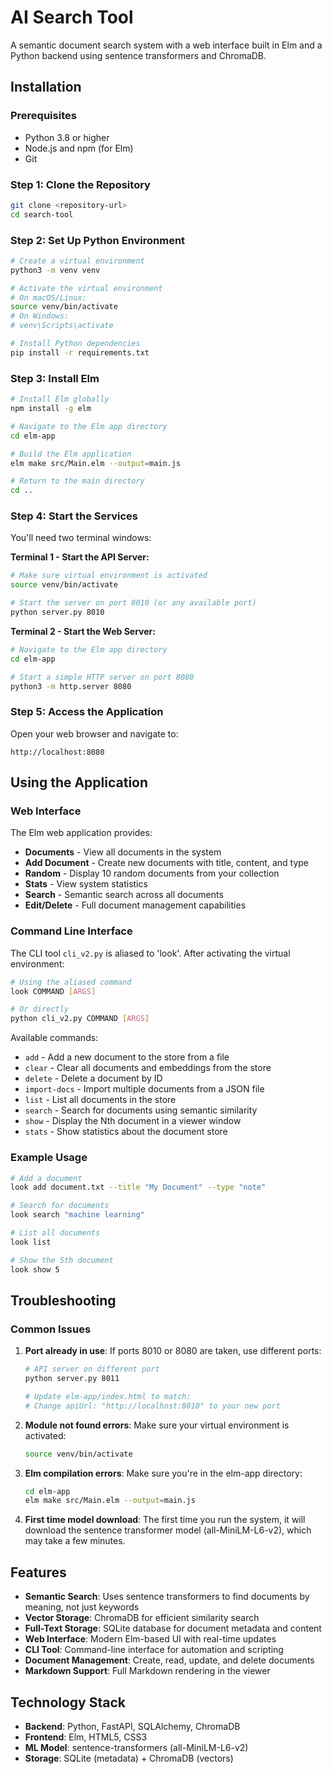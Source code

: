 # AI Search Tool

A semantic document search system with a web interface built in Elm and a Python backend using sentence transformers and ChromaDB.

## Installation

### Prerequisites

- Python 3.8 or higher
- Node.js and npm (for Elm)
- Git

### Step 1: Clone the Repository

```bash
git clone <repository-url>
cd search-tool
```

### Step 2: Set Up Python Environment

```bash
# Create a virtual environment
python3 -m venv venv

# Activate the virtual environment
# On macOS/Linux:
source venv/bin/activate
# On Windows:
# venv\Scripts\activate

# Install Python dependencies
pip install -r requirements.txt
```

### Step 3: Install Elm

```bash
# Install Elm globally
npm install -g elm

# Navigate to the Elm app directory
cd elm-app

# Build the Elm application
elm make src/Main.elm --output=main.js

# Return to the main directory
cd ..
```

### Step 4: Start the Services

You'll need two terminal windows:

**Terminal 1 - Start the API Server:**
```bash
# Make sure virtual environment is activated
source venv/bin/activate

# Start the server on port 8010 (or any available port)
python server.py 8010
```

**Terminal 2 - Start the Web Server:**
```bash
# Navigate to the Elm app directory
cd elm-app

# Start a simple HTTP server on port 8080
python3 -m http.server 8080
```

### Step 5: Access the Application

Open your web browser and navigate to:
```
http://localhost:8080
```

## Using the Application

### Web Interface

The Elm web application provides:
- **Documents** - View all documents in the system
- **Add Document** - Create new documents with title, content, and type
- **Random** - Display 10 random documents from your collection
- **Stats** - View system statistics
- **Search** - Semantic search across all documents
- **Edit/Delete** - Full document management capabilities

### Command Line Interface

The CLI tool `cli_v2.py` is aliased to 'look'. After activating the virtual environment:

```bash
# Using the aliased command
look COMMAND [ARGS]

# Or directly
python cli_v2.py COMMAND [ARGS]
```

Available commands:
- `add` - Add a new document to the store from a file
- `clear` - Clear all documents and embeddings from the store
- `delete` - Delete a document by ID
- `import-docs` - Import multiple documents from a JSON file
- `list` - List all documents in the store
- `search` - Search for documents using semantic similarity
- `show` - Display the Nth document in a viewer window
- `stats` - Show statistics about the document store

### Example Usage

```bash
# Add a document
look add document.txt --title "My Document" --type "note"

# Search for documents
look search "machine learning"

# List all documents
look list

# Show the 5th document
look show 5
```

## Troubleshooting

### Common Issues

1. **Port already in use**: If ports 8010 or 8080 are taken, use different ports:
   ```bash
   # API server on different port
   python server.py 8011
   
   # Update elm-app/index.html to match:
   # Change apiUrl: "http://localhost:8010" to your new port
   ```

2. **Module not found errors**: Make sure your virtual environment is activated:
   ```bash
   source venv/bin/activate
   ```

3. **Elm compilation errors**: Make sure you're in the elm-app directory:
   ```bash
   cd elm-app
   elm make src/Main.elm --output=main.js
   ```

4. **First time model download**: The first time you run the system, it will download the sentence transformer model (all-MiniLM-L6-v2), which may take a few minutes.

## Features

- **Semantic Search**: Uses sentence transformers to find documents by meaning, not just keywords
- **Vector Storage**: ChromaDB for efficient similarity search
- **Full-Text Storage**: SQLite database for document metadata and content
- **Web Interface**: Modern Elm-based UI with real-time updates
- **CLI Tool**: Command-line interface for automation and scripting
- **Document Management**: Create, read, update, and delete documents
- **Markdown Support**: Full Markdown rendering in the viewer

## Technology Stack

- **Backend**: Python, FastAPI, SQLAlchemy, ChromaDB
- **Frontend**: Elm, HTML5, CSS3
- **ML Model**: sentence-transformers (all-MiniLM-L6-v2)
- **Storage**: SQLite (metadata) + ChromaDB (vectors)